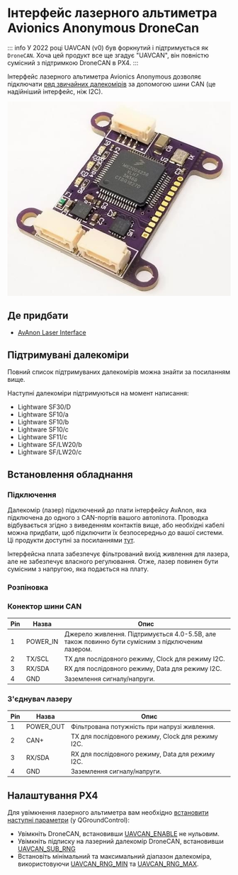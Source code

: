 # Інтерфейс лазерного альтиметра Avionics Anonymous DroneCan

::: info У 2022 році UAVCAN (v0) був форкнутий і підтримується як `DroneCAN`. Хоча цей продукт все ще згадує "UAVCAN", він повністю сумісний з підтримкою DroneCAN в PX4.
:::

Інтерфейс лазерного альтиметра Avionics Anonymous дозволяє підключати [ряд звичайних далекомірів](#supported_rangefinders) за допомогою шини CAN (це надійніший інтерфейс, ніж I2C).

![Avionics Anonymous Laser Altimeter DroneCAN Interface](../../assets/hardware/sensors/avionics_anon_uavcan_alt_interface/avionics_anon_altimeter_uavcan_interface.jpg)

## Де придбати

- [AvAnon Laser Interface](https://www.tindie.com/products/avionicsanonymous/uavcan-laser-altimeter-interface/)

<a id="supported_rangefinders"></a>

## Підтримувані далекоміри

Повний список підтримуваних далекомірів можна знайти за посиланням вище.

Наступні далекоміри підтримуються на момент написання:

- Lightware SF30/D
- Lightware SF10/a
- Lightware SF10/b
- Lightware SF10/c
- Lightware SF11/c
- Lightware SF/LW20/b
- Lightware SF/LW20/c

## Встановлення обладнання

### Підключення

Далекомір (лазер) підключений до плати інтерфейсу AvAnon, яка підключена до одного з CAN-портів вашого автопілота. Проводка відбувається згідно з виведенням контактів вище, або необхідні кабелі можна придбати, щоб підключити їх безпосередньо до вашої системи. Ці продукти доступні за посиланнями [тут](https://www.tindie.com/products/avionicsanonymous/uavcan-laser-altimeter-interface/).

Інтерфейсна плата забезпечує фільтрований вихід живлення для лазера, але не забезпечує власного регулювання. Отже, лазер повинен бути сумісним з напругою, яка подається на плату.

### Розпіновка

### Конектор шини CAN

| Pin | Назва    | Опис                                                                                             |
| --- | -------- | ------------------------------------------------------------------------------------------------ |
| 1   | POWER_IN | Джерело живлення. Підтримується 4.0-5.5В, але також повинно бути сумісним з підключеним лазером. |
| 2   | TX/SCL   | TX для послідовного режиму, Clock для режиму I2C.                                                |
| 3   | RX/SDA   | RX для послідовного режиму, Data для режиму I2C.                                                 |
| 4   | GND      | Заземлення сигналу/напруги.                                                                      |

### З'єднувач лазеру

| Pin | Назва     | Опис                                              |
| --- | --------- | ------------------------------------------------- |
| 1   | POWER_OUT | Фільтрована потужність при напрузі живлення.      |
| 2   | CAN+      | TX для послідовного режиму, Clock для режиму I2C. |
| 3   | RX/SDA    | RX для послідовного режиму, Data для режиму I2C.  |
| 4   | GND       | Заземлення сигналу/напруги.                       |

## Налаштування PX4

Для увімкнення лазерного альтиметра вам необхідно [встановити наступні параметри](../advanced_config/parameters.md) (у QGroundControl):

- Увімкніть DroneCAN, встановивши [UAVCAN_ENABLE](../advanced_config/parameter_reference.md#UAVCAN_ENABLE) не нульовим.
- Увімкніть підписку на лазерний далекомір DroneCAN, встановивши [UAVCAN_SUB_RNG](../advanced_config/parameter_reference.md#UAVCAN_SUB_RNG)
- Встановіть мінімальний та максимальний діапазон далекоміра, використовуючи [UAVCAN_RNG_MIN](../advanced_config/parameter_reference.md#UAVCAN_RNG_MIN) та [UAVCAN_RNG_MAX](../advanced_config/parameter_reference.md#UAVCAN_RNG_MAX).
